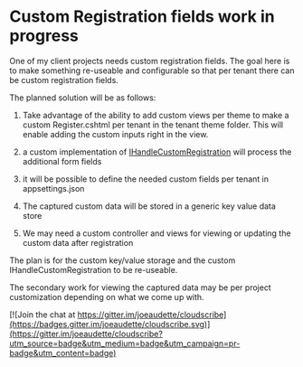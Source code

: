 # Custom Registration fields work in progress

One of my client projects needs custom registration fields. The goal here is to make something re-useable and configurable so that per tenant there can be custom registration fields.

The planned solution will be as follows:

1. Take advantage of the ability to add custom views per theme to make a custom Register.cshtml per tenant in the tenant theme folder. This will enable adding the custom inputs right in the view.

2. a custom implementation of [IHandleCustomRegistration](https://github.com/joeaudette/cloudscribe/blob/master/src/cloudscribe.Core.Web/ExtensionPoints/IHandleCustomRegistration.cs) will process the additional form fields

3. it will be possible to define the needed custom fields per tenant in appsettings.json

4. The captured custom data will be stored in a generic key value data store 

5. We may need a custom controller and views for viewing or updating the custom data after registration

The plan is for the custom key/value storage and the custom IHandleCustomRegistration to be re-useable.

The secondary work for viewing the captured data may be per project customization depending on what we come up with.

[![Join the chat at https://gitter.im/joeaudette/cloudscribe](https://badges.gitter.im/joeaudette/cloudscribe.svg)](https://gitter.im/joeaudette/cloudscribe?utm_source=badge&utm_medium=badge&utm_campaign=pr-badge&utm_content=badge)




